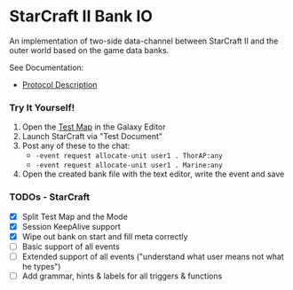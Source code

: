 # StarCraft II Bank IO
An implementation of two-side data-channel between StarCraft II and the outer world
based on the game data banks.

See Documentation:
 - [Protocol Description](docs/protocol.md)

### Try It Yourself!
1. Open the [Test Map](test-map/Bank%20IO%20Test%20Map.SC2Map) in the Galaxy Editor
2. Launch StarCraft via "Test Document"
3. Post any of these to the chat:
   * `-event request allocate-unit user1 . ThorAP:any`
   * `-event request allocate-unit user1 . Marine:any`
4. Open the created bank file with the text editor, write the event and save

### TODOs - StarCraft
 - [x] Split Test Map and the Mode
 - [x] Session KeepAlive support
 - [x] Wipe out bank on start and fill meta correctly
 - [ ] Basic support of all events
 - [ ] Extended support of all events ("understand what user means not what he types")
 - [ ] Add grammar, hints & labels for all triggers & functions
